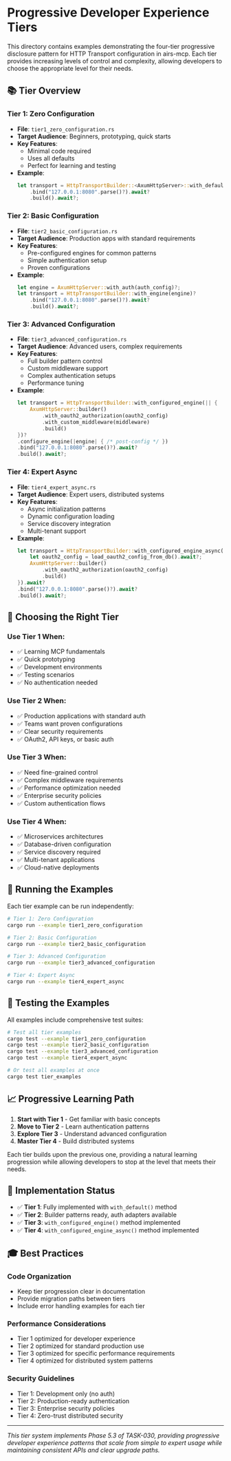 # Progressive Developer Experience Tiers

This directory contains examples demonstrating the four-tier progressive disclosure pattern for HTTP Transport configuration in airs-mcp. Each tier provides increasing levels of control and complexity, allowing developers to choose the appropriate level for their needs.

## 📚 Tier Overview

### Tier 1: Zero Configuration
- **File**: `tier1_zero_configuration.rs`
- **Target Audience**: Beginners, prototyping, quick starts
- **Key Features**: 
  - Minimal code required
  - Uses all defaults
  - Perfect for learning and testing
- **Example**:
  ```rust
  let transport = HttpTransportBuilder::<AxumHttpServer>::with_default()?
      .bind("127.0.0.1:8080".parse()?).await?
      .build().await?;
  ```

### Tier 2: Basic Configuration
- **File**: `tier2_basic_configuration.rs`
- **Target Audience**: Production apps with standard requirements
- **Key Features**:
  - Pre-configured engines for common patterns
  - Simple authentication setup
  - Proven configurations
- **Example**:
  ```rust
  let engine = AxumHttpServer::with_auth(auth_config)?;
  let transport = HttpTransportBuilder::with_engine(engine)?
      .bind("127.0.0.1:8080".parse()?).await?
      .build().await?;
  ```

### Tier 3: Advanced Configuration
- **File**: `tier3_advanced_configuration.rs`
- **Target Audience**: Advanced users, complex requirements
- **Key Features**:
  - Full builder pattern control
  - Custom middleware support
  - Complex authentication setups
  - Performance tuning
- **Example**:
  ```rust
  let transport = HttpTransportBuilder::with_configured_engine(|| {
      AxumHttpServer::builder()
          .with_oauth2_authorization(oauth2_config)
          .with_custom_middleware(middleware)
          .build()
  })?
  .configure_engine(|engine| { /* post-config */ })
  .bind("127.0.0.1:8080".parse()?).await?
  .build().await?;
  ```

### Tier 4: Expert Async
- **File**: `tier4_expert_async.rs`
- **Target Audience**: Expert users, distributed systems
- **Key Features**:
  - Async initialization patterns
  - Dynamic configuration loading
  - Service discovery integration
  - Multi-tenant support
- **Example**:
  ```rust
  let transport = HttpTransportBuilder::with_configured_engine_async(|| async {
      let oauth2_config = load_oauth2_config_from_db().await?;
      AxumHttpServer::builder()
          .with_oauth2_authorization(oauth2_config)
          .build()
  }).await?
  .bind("127.0.0.1:8080".parse()?).await?
  .build().await?;
  ```

## 🎯 Choosing the Right Tier

### Use Tier 1 When:
- ✅ Learning MCP fundamentals
- ✅ Quick prototyping
- ✅ Development environments
- ✅ Testing scenarios
- ✅ No authentication needed

### Use Tier 2 When:
- ✅ Production applications with standard auth
- ✅ Teams want proven configurations
- ✅ Clear security requirements
- ✅ OAuth2, API keys, or basic auth

### Use Tier 3 When:
- ✅ Need fine-grained control
- ✅ Complex middleware requirements
- ✅ Performance optimization needed
- ✅ Enterprise security policies
- ✅ Custom authentication flows

### Use Tier 4 When:
- ✅ Microservices architectures
- ✅ Database-driven configuration
- ✅ Service discovery required
- ✅ Multi-tenant applications
- ✅ Cloud-native deployments

## 🚀 Running the Examples

Each tier example can be run independently:

```bash
# Tier 1: Zero Configuration
cargo run --example tier1_zero_configuration

# Tier 2: Basic Configuration  
cargo run --example tier2_basic_configuration

# Tier 3: Advanced Configuration
cargo run --example tier3_advanced_configuration

# Tier 4: Expert Async
cargo run --example tier4_expert_async
```

## 🧪 Testing the Examples

All examples include comprehensive test suites:

```bash
# Test all tier examples
cargo test --example tier1_zero_configuration
cargo test --example tier2_basic_configuration
cargo test --example tier3_advanced_configuration
cargo test --example tier4_expert_async

# Or test all examples at once
cargo test tier_examples
```

## 📈 Progressive Learning Path

1. **Start with Tier 1** - Get familiar with basic concepts
2. **Move to Tier 2** - Learn authentication patterns
3. **Explore Tier 3** - Understand advanced configuration
4. **Master Tier 4** - Build distributed systems

Each tier builds upon the previous one, providing a natural learning progression while allowing developers to stop at the level that meets their needs.

## 🔧 Implementation Status

- ✅ **Tier 1**: Fully implemented with `with_default()` method
- ✅ **Tier 2**: Builder patterns ready, auth adapters available
- ✅ **Tier 3**: `with_configured_engine()` method implemented
- ✅ **Tier 4**: `with_configured_engine_async()` method implemented

## 🎓 Best Practices

### Code Organization
- Keep tier progression clear in documentation
- Provide migration paths between tiers
- Include error handling examples for each tier

### Performance Considerations
- Tier 1 optimized for developer experience
- Tier 2 optimized for standard production use
- Tier 3 optimized for specific performance requirements
- Tier 4 optimized for distributed system patterns

### Security Guidelines
- Tier 1: Development only (no auth)
- Tier 2: Production-ready authentication
- Tier 3: Enterprise security policies
- Tier 4: Zero-trust distributed security

---

*This tier system implements Phase 5.3 of TASK-030, providing progressive developer experience patterns that scale from simple to expert usage while maintaining consistent APIs and clear upgrade paths.*